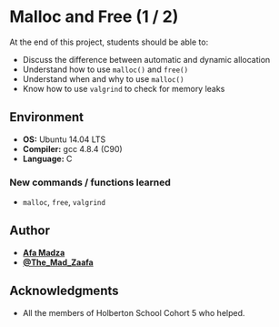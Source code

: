 # Malloc and Free (1 / 2)
At the end of this project, students should be able to:

* Discuss the difference between automatic and dynamic allocation
* Understand how to use ``malloc()`` and ``free()``
* Understand when and why to use ``malloc()``
* Know how to use ``valgrind`` to check for memory leaks

## Environment

* __OS:__ Ubuntu 14.04 LTS
* __Compiler:__ gcc 4.8.4 (C90)
* __Language:__ C

### New commands / functions learned

* ``malloc``, ``free``, ``valgrind``

## Author

* [**Afa Madza**](https://github.com/AfaMadza)
* [**@The_Mad_Zaafa**](https://twitter.com/The_Mad_Zaafa)

## Acknowledgments
* All the members of Holberton School Cohort 5 who helped.
